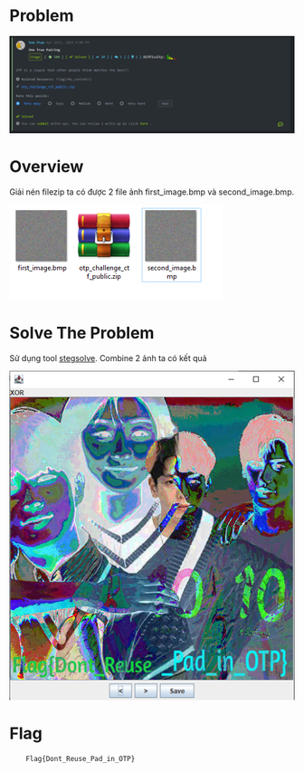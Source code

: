 # Problem

![Problem](problem.png)

# Overview

Giải nén filezip ta có được 2 file ảnh first_image.bmp và second_image.bmp.

 ![Problem](overview.png)
# Solve The Problem

Sử dụng tool [stegsolve](https://github.com/eugenekolo/sec-tools/tree/master/stego/stegsolve/stegsolve). Combine 2 ảnh ta có kết quả


![flag.png](flag.png)

# Flag

```
    Flag{Dont_Reuse_Pad_in_OTP}
```